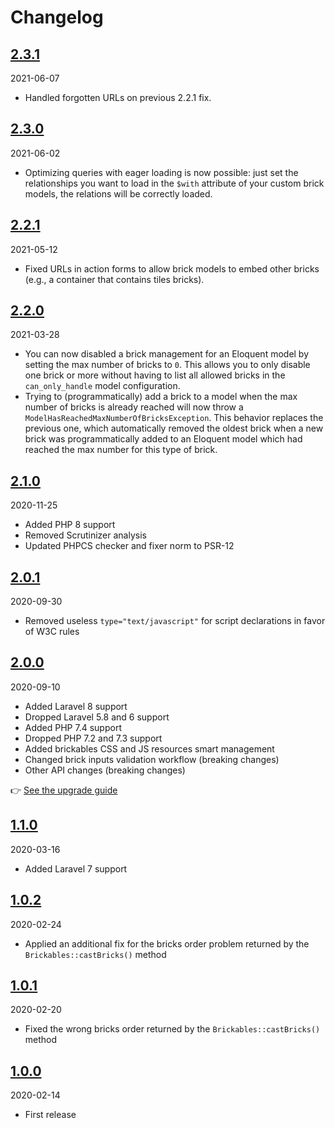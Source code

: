 # Changelog

## [2.3.1](https://github.com/Okipa/laravel-brickables/compare/2.3.0...2.3.1)

2021-06-07

* Handled forgotten URLs on previous 2.2.1 fix.

## [2.3.0](https://github.com/Okipa/laravel-brickables/compare/2.2.1...2.3.0)

2021-06-02

* Optimizing queries with eager loading is now possible: just set the relationships you want to load in the `$with` attribute of your custom brick models, the relations will be correctly loaded.

## [2.2.1](https://github.com/Okipa/laravel-brickables/compare/2.2.0...2.2.1)

2021-05-12

* Fixed URLs in action forms to allow brick models to embed other bricks (e.g., a container that contains tiles bricks).

## [2.2.0](https://github.com/Okipa/laravel-brickables/compare/2.1.0...2.2.0)

2021-03-28

* You can now disabled a brick management for an Eloquent model by setting the max number of bricks to `0`. This allows you to only disable one brick or more without having to list all allowed bricks in the `can_only_handle` model configuration.
* Trying to (programmatically) add a brick to a model when the max number of bricks is already reached will now throw a `ModelHasReachedMaxNumberOfBricksException`. This behavior replaces the previous one, which automatically removed the oldest brick when a new brick was programmatically added to an Eloquent model which had reached the max number for this type of brick.

## [2.1.0](https://github.com/Okipa/laravel-brickables/compare/2.0.1...2.1.0)

2020-11-25

* Added PHP 8 support
* Removed Scrutinizer analysis
* Updated PHPCS checker and fixer norm to PSR-12

## [2.0.1](https://github.com/Okipa/laravel-brickables/compare/2.0.0...2.0.1)

2020-09-30

* Removed useless `type="text/javascript"` for script declarations in favor of W3C rules

## [2.0.0](https://github.com/Okipa/laravel-brickables/compare/1.1.0...2.0.0)

2020-09-10

* Added Laravel 8 support
* Dropped Laravel 5.8 and 6 support
* Added PHP 7.4 support
* Dropped PHP 7.2 and 7.3 support
* Added brickables CSS and JS resources smart management
* Changed brick inputs validation workflow (breaking changes)
* Other API changes (breaking changes)

:point_right: [See the upgrade guide](/docs/upgrade-guides/from-v1-to-v2.md)

## [1.1.0](https://github.com/Okipa/laravel-brickables/compare/1.0.2...1.1.0)

2020-03-16

* Added Laravel 7 support

## [1.0.2](https://github.com/Okipa/laravel-brickables/compare/1.0.1...1.0.2)

2020-02-24

* Applied an additional fix for the bricks order problem returned by the `Brickables::castBricks()` method

## [1.0.1](https://github.com/Okipa/laravel-brickables/compare/1.0.0...1.0.1)

2020-02-20

* Fixed the wrong bricks order returned by the `Brickables::castBricks()` method

## [1.0.0](https://github.com/Okipa/laravel-brickables/compare/1.0.0...1.0.0)

2020-02-14

* First release
